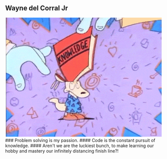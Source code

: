 ## Wayne del Corral Jr

<div align="center">
  <img src="https://github.com/waynedelcorraljr/waynedelcorraljr/blob/main/rockosModernLifeIntroKnowledge.gif">
</div>
### Problem solving is my passion. 
#### Code is the constant pursuit of knowledge. 
#### Aren't we are the luckiest bunch, to make learning our hobby and mastery our infinitely distancing finish line?! 
